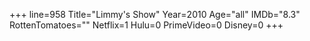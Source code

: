 +++
line=958
Title="Limmy's Show"
Year=2010
Age="all"
IMDb="8.3"
RottenTomatoes=""
Netflix=1
Hulu=0
PrimeVideo=0
Disney=0
+++

